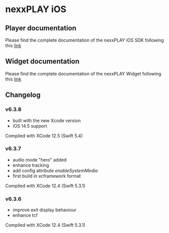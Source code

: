 # nexxPLAY iOS 

## Player documentation

Please find the complete documentation of the nexxPLAY iOS SDK following this [link](https://play.docs.nexx.cloud/native-players/nexxplay-for-ios)

## Widget documentation

Please find the complete documentation of the nexxPLAY Widget following this [link](https://play.docs.nexx.cloud/widgets/widgets-for-native-apps/ios-widget)

## Changelog

### v6.3.8
- built with the new Xcode version
- iOS 14.5 support

Compiled with XCode 12.5 (Swift 5.4)

### v6.3.7
- audio mode "hero" added
- enhance tracking 
- add config attribute _enableSystemMedia_
- first build in xcframework format

Compiled with XCode 12.4 (Swift 5.3.1)

### v6.3.6
- improve exit display behaviour
- enhance tcf 

Compiled with XCode 12.4 (Swift 5.3.1)
